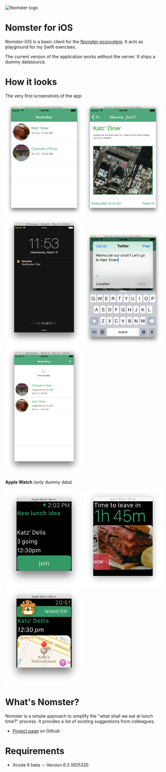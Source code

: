 ![Nomster logo](http://tscholze.github.io/nomster-parent/nomster-logo.png)

Nomster for iOS
=
Nomster-iOS is a basic client for the [Nomster-ecosystem](https://tscholze.github.io/nomster-parent). It acts as playground for my Swift exercises.

The current version of the application works without the server. It ships a dummy datasource.

How it looks
=
The very first screenshots of the app:

<img src="https://raw.githubusercontent.com/tscholze/nomster-ios/master/docs/v0-list.png" alt="List" width="250">
<img src="https://raw.githubusercontent.com/tscholze/nomster-ios/master/docs/v0-detail.png" alt="Detail" width="250">
<img src="https://raw.githubusercontent.com/tscholze/nomster-ios/master/docs/v0-notification.png" alt="Notifications" width="250">
<img src="https://raw.githubusercontent.com/tscholze/nomster-ios/master/docs/v0-tweet.png" alt="Tweet feature" width="250">
<img src="https://raw.githubusercontent.com/tscholze/nomster-ios/master/docs/v0-reload.png" alt="Swipe to reload" width="250">


**Apple Watch** (only dummy data)

<img src="https://raw.githubusercontent.com/tscholze/nomster-ios/master/docs/v0-watch-main.png" alt="Watch Main UI" width="250">
<img src="https://raw.githubusercontent.com/tscholze/nomster-ios/master/docs/v0-watch-glance.png" alt="Watch Glance" width="250">
<img src="https://raw.githubusercontent.com/tscholze/nomster-ios/master/docs/v0-watch-notification.png" alt="Watch Notification" width="250">

What's Nomster?
==
Nomster is a simple approach to simplify the "what shall we eat at lunch time?" process. It provides a list of existing suggestions from colleagues.

* [Project page](https://tscholze.github.io/nomster-parent) on Github

Requirements
==
* Xcode 6 beta -- Version 6.3 (6D532l)
